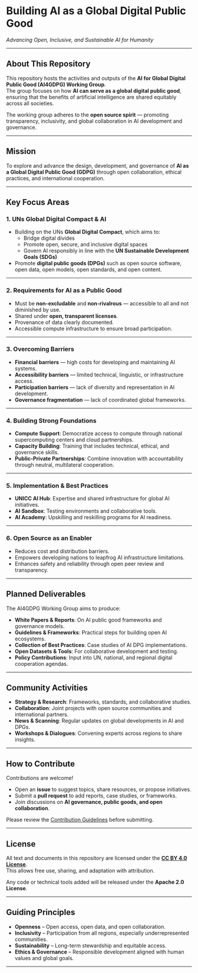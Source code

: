 # Building AI as a Global Digital Public Good  
*Advancing Open, Inclusive, and Sustainable AI for Humanity*  

---

## About This Repository  
This repository hosts the activities and outputs of the **AI for Global Digital Public Good (AI4GDPG) Working Group**.  
The group focuses on how **AI can serve as a global digital public good**, ensuring that the benefits of artificial intelligence are shared equitably across all societies.  

The working group adheres to the **open source spirit** — promoting transparency, inclusivity, and global collaboration in AI development and governance.  

---

## Mission  
To explore and advance the design, development, and governance of **AI as a Global Digital Public Good (GDPG)** through open collaboration, ethical practices, and international cooperation.  

---

## Key Focus Areas  

### 1. UNs Global Digital Compact & AI  
- Building on the UNs **Global Digital Compact**, which aims to:  
  - Bridge digital divides  
  - Promote open, secure, and inclusive digital spaces  
  - Govern AI responsibly in line with the **UN Sustainable Development Goals (SDGs)**  
- Promote **digital public goods (DPGs)** such as open source software, open data, open models, open standards, and open content.  

---

### 2. Requirements for AI as a Public Good  
- Must be **non-excludable** and **non-rivalrous** — accessible to all and not diminished by use.  
- Shared under **open, transparent licenses**.  
- Provenance of data clearly documented.  
- Accessible compute infrastructure to ensure broad participation.  

---

### 3. Overcoming Barriers  
- **Financial barriers** — high costs for developing and maintaining AI systems.  
- **Accessibility barriers** — limited technical, linguistic, or infrastructure access.  
- **Participation barriers** — lack of diversity and representation in AI development.  
- **Governance fragmentation** — lack of coordinated global frameworks.  

---

### 4. Building Strong Foundations  
- **Compute Support**: Democratize access to compute through national supercomputing centers and cloud partnerships.  
- **Capacity Building**: Training that includes technical, ethical, and governance skills.  
- **Public-Private Partnerships**: Combine innovation with accountability through neutral, multilateral cooperation.  

---

### 5. Implementation & Best Practices  
- **UNICC AI Hub**: Expertise and shared infrastructure for global AI initiatives.  
- **AI Sandbox**: Testing environments and collaborative tools.  
- **AI Academy**: Upskilling and reskilling programs for AI readiness.  

---

### 6. Open Source as an Enabler  
- Reduces cost and distribution barriers.  
- Empowers developing nations to leapfrog AI infrastructure limitations.  
- Enhances safety and reliability through open peer review and transparency.  

---

## Planned Deliverables  
The AI4GDPG Working Group aims to produce:  
- **White Papers & Reports**: On AI public good frameworks and governance models.  
- **Guidelines & Frameworks**: Practical steps for building open AI ecosystems.  
- **Collection of Best Practices**: Case studies of AI DPG implementations.  
- **Open Datasets & Tools**: For collaborative development and testing.  
- **Policy Contributions**: Input into UN, national, and regional digital cooperation agendas.  

---

## Community Activities  
- **Strategy & Research**: Frameworks, standards, and collaborative studies.  
- **Collaboration**: Joint projects with open source communities and international partners.  
- **News & Scanning**: Regular updates on global developments in AI and DPGs.  
- **Workshops & Dialogues**: Convening experts across regions to share insights.  

---

## How to Contribute  
Contributions are welcome!  
- Open an **issue** to suggest topics, share resources, or propose initiatives.  
- Submit a **pull request** to add reports, case studies, or frameworks.  
- Join discussions on **AI governance, public goods, and open collaboration**.  

Please review the [Contribution Guidelines](CONTRIBUTING.md) before submitting.  

---

## License  
All text and documents in this repository are licensed under the **[CC BY 4.0 License](https://creativecommons.org/licenses/by/4.0/)**.  
This allows free use, sharing, and adaptation with attribution.  

Any code or technical tools added will be released under the **Apache 2.0 License**.  

---

## Guiding Principles  
- **Openness** – Open access, open data, and open collaboration.  
- **Inclusivity** – Participation from all regions, especially underrepresented communities.  
- **Sustainability** – Long-term stewardship and equitable access.  
- **Ethics & Governance** – Responsible development aligned with human values and global goals.  

---
